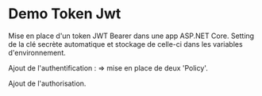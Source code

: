 # Demo Token Jwt

Mise en place d'un token JWT Bearer dans une app ASP.NET Core.
Setting de la clé secrète automatique et stockage de celle-ci dans les variables d'environnement.


Ajout de l'authentification :
=> mise en place de deux 'Policy'.

Ajout de l'authorisation.
